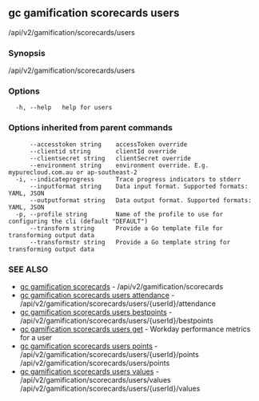 ## gc gamification scorecards users

/api/v2/gamification/scorecards/users

### Synopsis

/api/v2/gamification/scorecards/users

### Options

```
  -h, --help   help for users
```

### Options inherited from parent commands

```
      --accesstoken string    accessToken override
      --clientid string       clientId override
      --clientsecret string   clientSecret override
      --environment string    environment override. E.g. mypurecloud.com.au or ap-southeast-2
  -i, --indicateprogress      Trace progress indicators to stderr
      --inputformat string    Data input format. Supported formats: YAML, JSON
      --outputformat string   Data output format. Supported formats: YAML, JSON
  -p, --profile string        Name of the profile to use for configuring the cli (default "DEFAULT")
      --transform string      Provide a Go template file for transforming output data
      --transformstr string   Provide a Go template string for transforming output data
```

### SEE ALSO

* [gc gamification scorecards](gc_gamification_scorecards.html)	 - /api/v2/gamification/scorecards
* [gc gamification scorecards users attendance](gc_gamification_scorecards_users_attendance.html)	 - /api/v2/gamification/scorecards/users/{userId}/attendance
* [gc gamification scorecards users bestpoints](gc_gamification_scorecards_users_bestpoints.html)	 - /api/v2/gamification/scorecards/users/{userId}/bestpoints
* [gc gamification scorecards users get](gc_gamification_scorecards_users_get.html)	 - Workday performance metrics for a user
* [gc gamification scorecards users points](gc_gamification_scorecards_users_points.html)	 - /api/v2/gamification/scorecards/users/{userId}/points /api/v2/gamification/scorecards/users/points
* [gc gamification scorecards users values](gc_gamification_scorecards_users_values.html)	 - /api/v2/gamification/scorecards/users/values /api/v2/gamification/scorecards/users/{userId}/values


